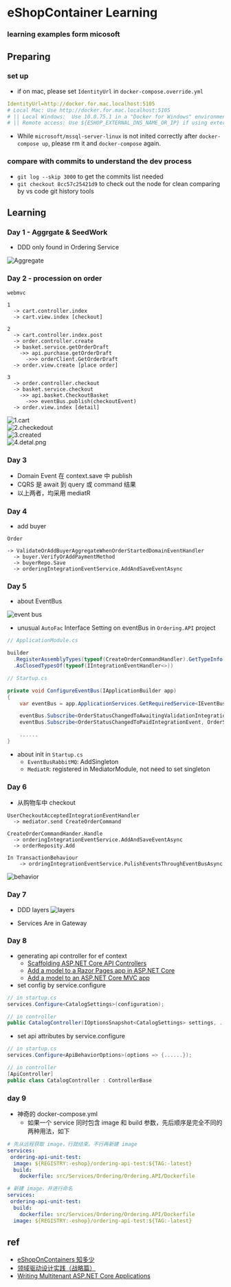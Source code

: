 # eShopContainer Learning
### learning examples form micosoft

## Preparing
### set up
- if on mac, please set `IdentityUrl` in `docker-compose.override.yml`
``` yml
IdentityUrl=http://docker.for.mac.localhost:5105
# Local Mac: Use http://docker.for.mac.localhost:5105
# || Local Windows:  Use 10.0.75.1 in a "Docker for Windows" environment, if using "localhost" from browser.
# || Remote access: Use ${ESHOP_EXTERNAL_DNS_NAME_OR_IP} if using external IP or DNS name from browser.
```
- While `microsoft/mssql-server-linux` is not inited correctly after `docker-compose up`, please rm it and `docker-compose` again.

### compare with commits to understand the dev process
- `git log --skip 3000` to get the commits list needed
- `git checkout 8cc57c25421d9` to check out the node for clean comparing by vs code git history tools

## Learning
### Day 1 - Aggrgate & SeedWork
- DDD only found in Ordering Service

![Aggregate](./img/Aggregate.png)

### Day 2 - procession on order

```
webmvc

1
  -> cart.controller.index
  -> cart.view.index [checkout]

2
  -> cart.controller.index.post
  -> order.controller.create
  -> basket.service.getOrderDraft
    ->> api.purchase.getOrderDraft
      ->>> orderClient.GetOrderDraft
  -> order.view.create [place order]

3
  -> order.controller.checkout
  -> basket.service.checkout
    ->> api.basket.CheckoutBasket
      ->>> eventBus.publish(checkoutEvent)
  -> order.view.index [detail]
```

![1.cart](./img/1.cart.png)  
![2.checkedout](./img/2.checkedout.png)  
![3.created](./img/3.created.png)  
![4.detal.png](./img/4.detail.png)  

### Day 3
- Domain Event 在 context.save 中 publish
- CQRS 是 await 到 query 或 command 结果
- 以上两者，均采用 mediatR

### Day 4
- add buyer
```
Order

-> ValidateOrAddBuyerAggregateWhenOrderStartedDomainEventHandler
  -> buyer.VerifyOrAddPaymentMethod
  -> buyerRepo.Save
  -> orderingIntegrationEventService.AddAndSaveEventAsync
```

### Day 5
- about EventBus

![event bus](./img/EventBus.jpeg)

- unusual `AutoFac` Interface Setting on eventBus in `Ordering.API` project

``` cs
// ApplicationModule.cs

builder
  .RegisterAssemblyTypes(typeof(CreateOrderCommandHandler).GetTypeInfo().Assembly)
  .AsClosedTypesOf(typeof(IIntegrationEventHandler<>))
```

``` cs
// Startup.cs

private void ConfigureEventBus(IApplicationBuilder app)
{
    var eventBus = app.ApplicationServices.GetRequiredService<IEventBus>();

    eventBus.Subscribe<OrderStatusChangedToAwaitingValidationIntegrationEvent, OrderStatusChangedToAwaitingValidationIntegrationEventHandler>();
    eventBus.Subscribe<OrderStatusChangedToPaidIntegrationEvent, OrderStatusChangedToPaidIntegrationEventHandler>();

    ......
}
```

- about init in `Startup.cs`
  - `EventBusRabbitMQ`: AddSingleton
  - `MediatR`: registered in MediatorModule, not need to set singleton


### Day 6
- 从购物车中 checkout
```
UserCheckoutAcceptedIntegrationEventHandler
  -> mediator.send CreateOrderCommand

CreateOrderCommandHander.Handle
  -> orderingIntegrationEventService.AddAndSaveEventAsync
  -> orderReposity.Add

In TransactionBehaviour
    -> ordringIntegrationEventService.PulishEventsThroughEventBusAsync
```

![behavior](./img/behavior.jpeg)

### Day 7
- DDD layers
![layers](./img/layers.png)

- Services Are in Gateway

### Day 8
- generating api controller for ef context
  - [Scaffolding ASP.NET Core API Controllers](https://mattmillican.com/blog/aspnetcore-controller-scaffolding)
  - [Add a model to a Razor Pages app in ASP.NET Core](https://docs.microsoft.com/en-us/aspnet/core/tutorials/razor-pages/model?view=aspnetcore-2.2&tabs=visual-studio-code)
  - [Add a model to an ASP.NET Core MVC app](https://docs.microsoft.com/en-us/aspnet/core/tutorials/first-mvc-app/adding-model?view=aspnetcore-2.2&tabs=visual-studio-code)
- set config by service.configure
``` cs
// in startup.cs
services.Configure<CatalogSettings>(configuration);
```
``` cs
// in controller 
public CatalogController(IOptionsSnapshot<CatalogSettings> settings, ......)
```
- set api attributes by service.configure
``` cs
// in startup.cs
services.Configure<ApiBehaviorOptions>(options => {......});
```
``` cs
// in controller
[ApiController]
public class CatalogController : ControllerBase
```

### day 9
- 神奇的 docker-compose.yml
  - 如果一个 service 同时包含 image 和 build 参数，先后顺序是完全不同的两种用法，如下
``` yml
# 先从远程获取 image，行就结束。不行再新建 image
services:
 ordering-api-unit-test:
  image: ${REGISTRY:-eshop}/ordering-api-test:${TAG:-latest}
  build:
    dockerfile: src/Services/Ordering/Ordering.API/Dockerfile
```
``` yml
# 新建 image，并进行命名
services:
 ordering-api-unit-test:
  build:
    dockerfile: src/Services/Ordering/Ordering.API/Dockerfile
  image: ${REGISTRY:-eshop}/ordering-api-test:${TAG:-latest}
```



## ref
- [eShopOnContainers 知多少](https://www.jianshu.com/c/78c71ddcaeea)
- [领域驱动设计实践（战略篇）](https://gitbook.cn/gitchat/column/5b3235082ab5224deb750e02)
- [Writing Multitenant ASP.NET Core Applications](https://stackify.com/writing-multitenant-asp-net-core-applications/amp/)